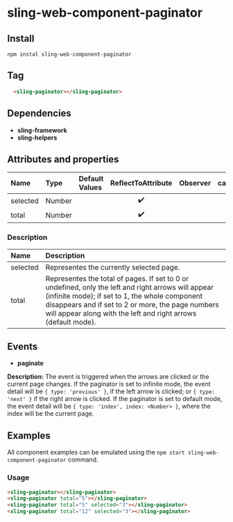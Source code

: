 # sling-web-component-paginator

## Install

```
npm instal sling-web-component-paginator
```

## Tag

```HTML
  <sling-paginator></sling-paginator>
```

## Dependencies

* **sling-framework**
* **sling-helpers**

## Attributes and properties

|Name|Type|Default Values|ReflectToAttribute|Observer|callSdk|
|:--|:--|:--|:--:|:--|:--:|
|selected|Number||:heavy_check_mark:|
|total|Number||:heavy_check_mark:|

### Description

|Name|Description|
|:---|:---|
|selected|Representes the currently selected page.|
|total|Representes the total of pages. If set to 0 or undefined, only the left and right arrows will appear (infinite mode); if set to 1, the whole component disappears and if set to 2 or more, the page numbers will appear along with the left and right arrows (default mode).|

## Events

* **paginate**

**Description:** The event is triggered when the arrows are clicked or the current page changes. If the paginator is set to infinite mode, the event detail will be `{ type: 'previous' }`, if the left arrow is clicked; or `{ type: 'next' }` if the right arrow is clicked. If the paginator is set to default mode, the event detail will be `{ type: 'index', index: <Number> }`, where the index will be the current page.

## Examples

All component examples can be emulated using the `npm start sling-web-component-paginator` command.

### Usage

```HTML
<sling-paginator></sling-paginator>
<sling-paginator total="5"></sling-paginator>
<sling-paginator total="5" selected="3"></sling-paginator>
<sling-paginator total="12" selected="3"></sling-paginator>
```
